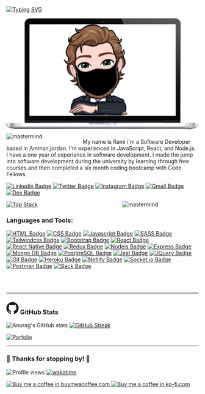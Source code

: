 [![Typing SVG](https://readme-typing-svg.herokuapp.com?font=Fira+Code&weight=700&pause=1000&color=1AB7F7&vCenter=true&width=435&lines=Rami+Zaitoun++is+fighting+for+;the+people+behind+the+pixels)](https://git.io/typing-svg)

<img align="center" alt="mastermind" width="1000px" src="./assets/fdaec3a3-2ca5-455b-8865-993d4743105a.png" />

<!-- <img align="right" alt="mastermind" width="200px" src="https://c.tenor.com/7E7BUWA1KxwAAAAj/gobo-webee.gif" />
<img align="left" alt="mastermind" width="200px" src="https://c.tenor.com/_DOBjnGspYAAAAAM/code-coding.gif" /> -->
<br/>

<img align="left" alt="mastermind" width="200px" src="https://avatars.githubusercontent.com/u/3904529?s=280&v=4" />

My name is Rami i'm a Software Developer based in Amman,jordan. I'm experienced in JavaScript, React, and Node.js. I have a one year of experience in software development. I made the jump into software development during the university by learning through free courses and then  completed a six month coding bootcamp with Code Fellows.


[![Linkedin Badge](https://img.shields.io/badge/-LinkedIn-0e76a8?style=flat-square&logo=Linkedin&logoColor=white)](https://www.linkedin.com/in/rami-zaitoun-7a127198/)
[![Twitter Badge](https://img.shields.io/badge/-Twitter-00acee?style=flat-square&logo=Twitter&logoColor=white)](https://twitter.com/MastRmin)
[![Instagram Badge](https://img.shields.io/badge/-Instagram-e4405f?style=flat-square&logo=Instagram&logoColor=white)](https://www.instagram.com/ramizaitoun/)
[![Gmail Badge](https://img.shields.io/badge/Gmail-D14836?style=flatt-square&logo=gmail&logoColor=white)](mailto:ramikhzaitoun@gmail.com)
[![Dev Badge](https://img.shields.io/badge/-Dev-000000?style=flat-square&logo=Dev.to&logoColor=white)](https://dev.to/mastermind6666)





 <img align="right" alt="mastermind" width="200px"  src="https://c.tenor.com/NCRHhqkXrJYAAAAj/programmers-go-internet.gif" />
 

 


[![Top Stack](https://widget.realdeveloper.pro/api/top?stack=JavaScript,React,Node.js)](https://github.com/MasteRminD6666)


### Languages and Tools:
[![HTML Badge](https://img.shields.io/badge/-HTML-E74C3C?style=for-the-badge&labelColor=black&logo=html5&logoColor=E74C3C)](https://www.w3schools.com/html/)
[![CSS Badge](https://img.shields.io/badge/-CSS-1093ef?style=for-the-badge&labelColor=black&logo=css3&logoColor=1093ef)](https://www.w3schools.com/css/) 
[![Javascript Badge](https://img.shields.io/badge/-Javascript-F0DB4F?style=for-the-badge&labelColor=black&logo=javascript&logoColor=F0DB4F)](https://www.w3schools.com/js/DEFAULT.asp) 
[![SASS Badge](https://img.shields.io/badge/-SASS-B4648F?style=for-the-badge&labelColor=black&logo=sass&logoColor=B4648F)](https://sass-lang.com/) 
[![Tailwindcss Badge](https://img.shields.io/badge/-tailwindcss-61DAFB?style=for-the-badge&labelColor=black&logo=tailwindcss&logoColor=2471A3)](https://tailwindcss.com) 
[![Bootstrap Badge](https://img.shields.io/badge/-Bootstrap-563D7C?style=for-the-badge&labelColor=black&logo=bootstrap&logoColor=563D7C)](https://material-ui.com/) 
[![React Badge](https://img.shields.io/badge/-React-61DBFB?style=for-the-badge&labelColor=black&logo=react&logoColor=61DBFB)](https://reactjs.org/)
[![React Native Badge](https://img.shields.io/badge/-React--Native-007acc?style=for-the-badge&labelColor=black&logo=react&logoColor=007acc)](https://reactnative.dev/)
[![Redux Badge](https://img.shields.io/badge/-Redux-eb14b4?style=for-the-badge&labelColor=black&logo=redux&logoColor=eb14b4)](https://reactjs.org/) 
[![Nodejs Badge](https://img.shields.io/badge/-Nodejs-3C873A?style=for-the-badge&labelColor=black&logo=node.js&logoColor=3C873A)](https://nodejs.org/en/) 
[![Express Badge](https://img.shields.io/badge/-Express-d3da05?style=for-the-badge&labelColor=black&logo=express&logoColor=d3da05)](https://expressjs.com/) 
[![Mongo DB Badge](https://img.shields.io/badge/-MongoDB-4EA94B?style=for-the-badge&labelColor=black&logo=mongodb&logoColor=4EA94B)](https://www.mongodb.com/)
[![PostgreSQL Badge](https://img.shields.io/badge/-PostgreSQL-2F5F85?style=for-the-badge&labelColor=black&logo=postgresql&logoColor=2F5F85)](https://www.postgresql.org/)
[![Jest Badge](https://img.shields.io/badge/-Jest-C21325?style=for-the-badge&labelColor=black&logo=jest&logoColor=C21325)](https://jestjs.io/) 
[![JQuery Badge](https://img.shields.io/badge/-JQuery-71A9D0?style=for-the-badge&labelColor=black&logo=jquery&logoColor=71A9D0)](https://jquery.com/)
[![Git Badge](https://img.shields.io/badge/-Git-F94E28?style=for-the-badge&labelColor=black&logo=git&logoColor=F94E28)](https://git-scm.com/) 
[![Heroku Badge](https://img.shields.io/badge/-Heroku-644987?style=for-the-badge&labelColor=black&logo=Heroku&logoColor=644987)](https://id.heroku.com/)
[![Netlify Badge](https://img.shields.io/badge/-Netlify-41A6BD?style=for-the-badge&labelColor=black&logo=Netlify&logoColor=41A6BD)](https://id.heroku.com/) 
[![Socket.io Badge](https://img.shields.io/badge/-Socket.io-ffffff?style=for-the-badge&labelColor=black&logo=Socket.io&logoColor=ffffff)](https://id.heroku.com/) 
[![Postman Badge](https://img.shields.io/badge/-Postman-FF6C37?style=for-the-badge&labelColor=black&logo=postman&logoColor=FF6C37)](https://id.heroku.com/) 
[![Slack Badge](https://img.shields.io/badge/-Slack-4A154B?style=for-the-badge&labelColor=black&logo=slack&logoColor=white)](https://id.heroku.com/)<br/>


<br />
<br />

---
### ![GitHub Img](./assets/GitHub-Mark-32px.png) GitHub Stats

![Anurag's GitHub stats](https://github-readme-stats.vercel.app/api?username=MasteRminD6666&show_icons=true&theme=radical)
[![GitHub Streak](https://github-readme-streak-stats.herokuapp.com?user=arpatterson31&theme=tokyonight&hide_border=true)](https://git.io/streak-stats)


[![Porfolio](https://static.wixstatic.com/media/6cef79_2ed14995a4104c3ab61566bce9992255~mv2.gif)](https://ramizaitoun-portfolio.netlify.app)

---

### 💖 Thanks for stopping by! 💖

![Profile views](https://gpvc.arturio.dev/MasteRminD6666)
[![wakatime](https://wakatime.com/badge/user/3880dc50-3a6c-48f8-b6b4-83429f52f447.svg)](https://wakatime.com/@3880dc50-3a6c-48f8-b6b4-83429f52f447)



<!-- <details>
  <summary>:zap: Recent GitHub Activity</summary>
   -->
<!-- START_SECTION:activity-->
<!-- 1. ❌ Closed PR [#11](https://github.com/Coders-911/Fitness-Guide/pull/36) in [Coders-911/Fitness-Guide](https://github.com/Coders-911/Fitness-Guide) -->
<!-- 2. 🎉 Merged PR [#10](https://github.com/Coders-911/Fitness-Guide/pull/42) in [Coders-911/Fitness-Guide](https://github.com/Coders-911/Fitness-Guide) -->
<!--END_SECTION:activity -->

<!-- </details> -->





</p>

<p>
  <a href="https://www.buymeacoffee.com/ramikhzaitg" title="https://www.buymeacoffee.com/ramikhzaitg">
    <img src="https://cdn.buymeacoffee.com/buttons/v2/default-yellow.png" height="50" width="auto" alt="Buy me a coffee in buymeacoffee.com"  />
  </a>
<a href="https://ko-fi.com/ramizaitoun" title="[https://ko-fi.com/marsidev](https://ko-fi.com/ramizaitoun)">
    <img src="https://cdn.ko-fi.com/cdn/kofi3.png?v=3" height="50" width="auto" alt="Buy me a coffee in ko-fi.com"  />
  </a>
 
</p>


[website]: https://mastermind6666.github.io/Rami_Zaitoun/
[twitter]: https://twitter.com/MastRmin
[instagram]: https://www.instagram.com/ramizaitoun/
[linkedin]: https://www.linkedin.com/in/rami-zaitoun-7a127198/
[webdevplaylist]: Google
[Vscode]: https://code.visualstudio.com
[Html]: https://en.wikipedia.org/wiki/HTML
[Css]: https://en.wikipedia.org/wiki/CSS
[Sass]: https://en.wikipedia.org/wiki/SASS
[Sql]: https://en.wikipedia.org/wiki/SQL
[Javascript]: https://www.javascript.com
[React]: https://reactjs.org
[jsplaylist]: https://www.youtube.com/playlist?list=PLkwxH9e_vrALRJKu7wfXby3MKeflhTu6B
[cssplaylist]: https://www.youtube.com/playlist?list=PLkwxH9e_vrALSdvZuEh6gqQdmDoDIoqz4
[reactplaylist]: https://www.youtube.com/playlist?list=PLkwxH9e_vrAK4TdffpxKY3QGyHCpxFcQ0
[Node]: https://nodejs.org/en/
[mysql]: https://www.mysql.com
[Python]: https://www.python.org
[Mongo]: https://www.mongodb.com
[Django]: https://www.djangoproject.com
[Git]: https://git-scm.com
[GitHub]: https://git-scm.com
[terminal]: https://www.microsoft.com/en-us/p/windows-terminal/9n0dx20hk701?activetab=pivot:overviewtab
